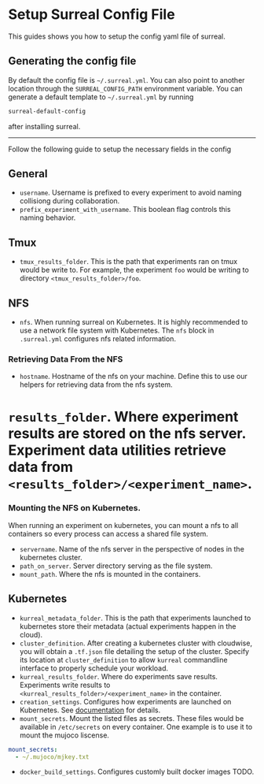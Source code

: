 # Setup Surreal Config File
This guides shows you how to setup the config yaml file of surreal. 

## Generating the config file
By default the config file is  `~/.surreal.yml`. You can also point to another location through the `SURREAL_CONFIG_PATH` environment variable. You can generate a default template to `~/.surreal.yml` by running
```bash
surreal-default-config
```
after installing surreal.

---
Follow the following guide to setup the necessary fields in the config
## General
* `username`. Username is prefixed to every experiment to avoid naming collisiong during collaboration.
* `prefix_experiment_with_username`. This boolean flag controls this naming behavior.

## Tmux
* `tmux_results_folder`. This is the path that experiments ran on tmux would be write to. For example, the experiment `foo` would be writing to directory `<tmux_results_folder>/foo`.

## NFS
* `nfs`. When running surreal on Kubernetes. It is highly recommended to use a network file system with Kubernetes. The `nfs` block in `.surreal.yml` configures nfs related information.

### Retrieving Data From the NFS
* `hostname`. Hostname of the nfs on your machine. Define this to use our helpers for retrieving data from the nfs system.
# `results_folder`. Where experiment results are stored on the nfs server. Experiment data utilities retrieve data from `<results_folder>/<experiment_name>`.

### Mounting the NFS on Kubernetes.
When running an experiment on kubernetes, you can mount a nfs to all containers so every process can access a shared file system.
* `servername`. Name of the nfs server in the perspective of nodes in the kubernetes cluster.
* `path_on_server`. Server directory serving as the file system.
* `mount_path`. Where the nfs is mounted in the containers.

## Kubernetes
* `kurreal_metadata_folder`. This is the path that experiments launched to kubernetes store their metadata (actual experiments happen in the cloud). 
* `cluster_definition`. After creating a kubernetes cluster with cloudwise, you will obtain a `.tf.json` file detailing the setup of the cluster. Specify its location at `cluster_definition` to allow `kurreal` commandline interface to properly schedule your workload.
* `kurreal_results_folder`. Where do experiments save results. Experiments write results to `<kurreal_results_folder>/<experiment_name>` in the container.
* `creation_settings`. Configures how experiments are launched on Kubernetes. See [documentation](creation_settings.md) for details.
* `mount_secrets`. Mount the listed files as secrets. These files would be available in `/etc/secrets` on every container. One example is to use it to mount the mujoco liscense. 
```yaml
mount_secrets:
  - ~/.mujoco/mjkey.txt
```
* `docker_build_settings`. Configures customly built docker images TODO.
